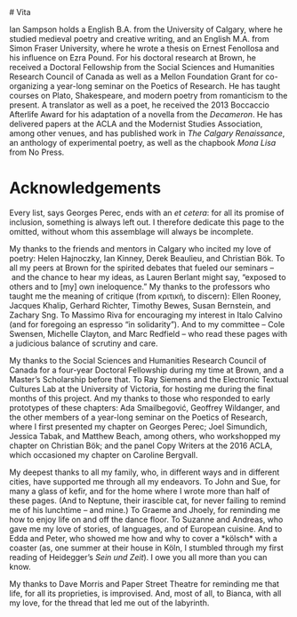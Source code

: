 <div class="front-matter">
# Vita

Ian Sampson holds a English B.A. from the University of Calgary, where he studied medieval poetry and creative writing, and an English M.A. from Simon Fraser University, where he wrote a thesis on Ernest Fenollosa and his influence on Ezra Pound. For his doctoral research at Brown, he received a Doctoral Fellowship from the Social Sciences and Humanities Research Council of Canada as well as a Mellon Foundation Grant for co-organizing a year-long seminar on the Poetics of Research. He has taught courses on Plato, Shakespeare, and modern poetry from romanticism to the present. A translator as well as a poet, he received the 2013 Boccaccio Afterlife Award for his adaptation of a novella from the <cite>Decameron</cite>. He has delivered papers at the <span class="smallcaps">ACLA</span> and the Modernist Studies Association, among other venues, and has published work in <cite>The Calgary Renaissance</cite>, an anthology of experimental poetry, as well as the chapbook <cite>Mona Lisa</cite> from No Press.


# Acknowledgements

<p>Every list, says Georges Perec, ends with an <em>et cetera</em>: for all its promise of inclusion, something is always left out. I therefore dedicate this page to the omitted, without whom this assemblage will always be incomplete.</p>

<p>My thanks to the friends and mentors in Calgary who incited my love of poetry: Helen Hajnoczky, Ian Kinney, Derek Beaulieu, and Christian Bök. To all my peers at Brown for the spirited debates that fueled our seminars – and the chance to hear my ideas, as Lauren Berlant might say, “exposed to others and to [my] own ineloquence.” My thanks to the professors who taught me the meaning of critique (from κριτική, to discern): Ellen Rooney, Jacques Khalip, Gerhard Richter, Timothy Bewes, Susan Bernstein, and Zachary Sng. To Massimo Riva for encouraging my interest in Italo Calvino (and for foregoing an espresso “in solidarity”). And to my committee – Cole Swensen, Michelle Clayton, and Marc Redfield – who read these pages with a judicious balance of scrutiny and care.</p>

<p>My thanks to the Social Sciences and Humanities Research Council of Canada for a four-year Doctoral Fellowship during my time at Brown, and a Master’s Scholarship before that. To Ray Siemens and the Electronic Textual Cultures Lab at the University of Victoria, for hosting me during the final months of this project. And my thanks to those who responded to early prototypes of these chapters: Ada Smailbegović, Geoffrey Wildanger, and the other members of a year-long seminar on the Poetics of Research, where I first presented my chapter on Georges Perec; Joel Simundich, Jessica Tabak, and Matthew Beach, among others, who workshopped my chapter on Christian Bök; and the panel Copy Writers at the 2016 <span class="smallcaps">ACLA</span>, which occasioned my chapter on Caroline Bergvall.</p>

<p>My deepest thanks to all my family, who, in different ways and in different cities, have supported me through all my endeavors. To John and Sue, for many a glass of kefir, and for the home where I wrote more than half of these pages. (And to Neptune, their irascible cat, for never failing to remind me of his lunchtime – and mine.) To Graeme and Jhoely, for reminding me how to enjoy life on and off the dance floor. To Suzanne and Andreas, who gave me my love of stories, of languages, and of European cuisine. And to Edda and Peter, who showed me how and why to cover a *kölsch* with a coaster (as, one summer at their house in Köln, I stumbled through my first reading of Heidegger’s <cite>Sein und Zeit</cite>). I owe you all more than you can know.</p>

<p>My thanks to Dave Morris and Paper Street Theatre for reminding me that life, for all its proprieties, is improvised. And, most of all, to Bianca, with all my love, for the thread that led me out of the labyrinth.</p>

</div>
